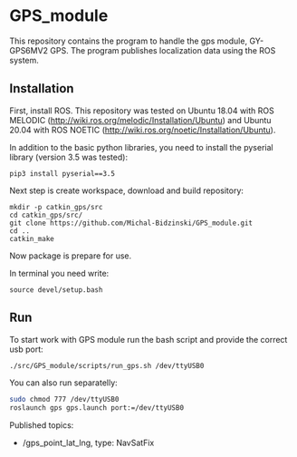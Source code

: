 # GPS_module

This repository contains the program to handle the gps module, GY-GPS6MV2 GPS. The program publishes localization data using the ROS system.

## Installation
First, install ROS. This repository was tested on Ubuntu 18.04 with ROS MELODIC (http://wiki.ros.org/melodic/Installation/Ubuntu) and  Ubuntu 20.04 with ROS NOETIC (http://wiki.ros.org/noetic/Installation/Ubuntu).

In addition to the basic python libraries, you need to install the pyserial library (version 3.5 was tested):
```
pip3 install pyserial==3.5
```

Next step is create workspace, download and build repository:
```
mkdir -p catkin_gps/src
cd catkin_gps/src/
git clone https://github.com/Michal-Bidzinski/GPS_module.git
cd ..
catkin_make
```
Now package is prepare for use.

In terminal you need write:
```
source devel/setup.bash
```
## Run

To start work with GPS module run the bash script and provide the correct usb port:

```bash
./src/GPS_module/scripts/run_gps.sh /dev/ttyUSB0
```

You can also run separatelly:
```bash
sudo chmod 777 /dev/ttyUSB0
roslaunch gps gps.launch port:=/dev/ttyUSB0
```

Published topics:
 - /gps_point_lat_lng, type: NavSatFix
